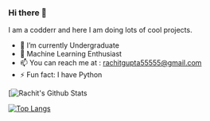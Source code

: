### Hi there 👋
I am a codderr and here I am doing lots of cool projects.

- 🔭 I’m currently Undergraduate
- 🌱 Machine Learning Enthusiast
- 📫 You can reach me at : rachitgupta55555@gmail.com
- ⚡ Fun fact: I have Python

[![Rachit's Github Stats](https://github-readme-stats.vercel.app/api?username=rachit44&hide=issues&count_private=true&show_icons=true&theme=calm)

[![Top Langs](https://github-readme-stats.vercel.app/api/top-langs/?username=rachit44&layout=compact)](https://github.com/rachit44/github-readme-stats)

